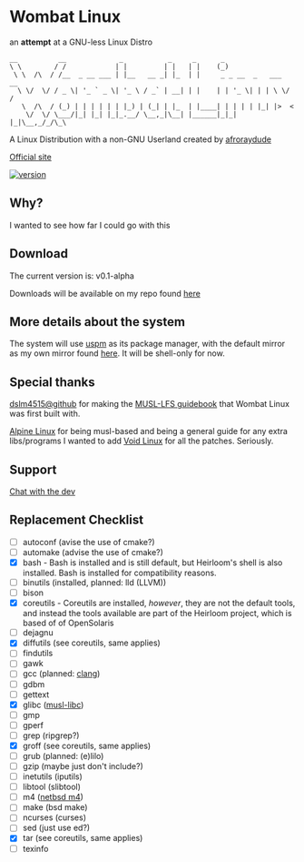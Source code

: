 # Wombat Linux
an **attempt** at a GNU-less Linux Distro
```
__          __             _           _     _      _                  
\ \        / /            | |         | |   | |    (_)                 
 \ \  /\  / /__  _ __ ___ | |__   __ _| |_  | |     _ _ __  _   ___  __
  \ \/  \/ / _ \| '_ ` _ \| '_ \ / _` | __| | |    | | '_ \| | | \ \/ /
   \  /\  / (_) | | | | | | |_) | (_| | |_  | |____| | | | | |_| |>  < 
    \/  \/ \___/|_| |_| |_|_.__/ \__,_|\__| |______|_|_| |_|\__,_/_/\_\
```

A Linux Distribution with a non-GNU Userland created by [afroraydude](https://github.com/afroraydude)

[Official site](https://afroraydude.com/wombatos)

[![version](https://img.shields.io/badge/version-0.1-blue?style=for-the-badge)](https://packages.afroraydude.com/wombatos)

## Why? 
I wanted to see how far I could go with this

## Download
The current version is: v0.1-alpha

Downloads will be available on my repo found [here](http://packages.afroraydude.com/wombatos/)

## More details about the system
The system will use [uspm](https://github.com/afroraydude/uspm) as its package manager, with the default mirror as my own mirror found [here](http://packages.afroraydude.com/uspm/). It will be shell-only for now.

## Special thanks
[dslm4515@github](https://github.com/dslm4515) for making the [MUSL-LFS guidebook](https://github.com/dslm4515/Musl-LFS) that Wombat Linux was first built with.

[Alpine Linux](https://alpinelinux.org/) for being musl-based and being a general guide for any extra libs/programs I wanted to add
[Void Linux](https://voidlinux.org/) for all the patches. Seriously.

## Support

[Chat with the dev](https://keybase.io/afroraydude/chat)

## Replacement Checklist
- [ ] autoconf (avise the use of cmake?)
- [ ] automake (advise the use of cmake?)
- [X] bash - Bash is installed and is still default, but Heirloom's shell is also installed. Bash is installed for compatibility reasons. 
- [ ] binutils (installed, planned: lld (LLVM))
- [ ] bison 
- [X] coreutils - Coreutils are installed, *however*, they are not the default tools, and instead the tools available are part of the Heirloom project, which is based of of OpenSolaris
- [ ] dejagnu
- [X] diffutils (see coreutils, same applies)
- [ ] findutils
- [ ] gawk
- [ ] gcc (planned: [clang](https://clang.llvm.org))
- [ ] gdbm
- [ ] gettext
- [X] glibc ([musl-libc](http://www.musl-libc.org))
- [ ] gmp
- [ ] gperf
- [ ] grep (ripgrep?)
- [X] groff (see coreutils, same applies)
- [ ] grub (planned: (e)lilo)
- [ ] gzip (maybe just don't include?)
- [ ] inetutils (iputils)
- [ ] libtool (slibtool)
- [ ] m4 ([netbsd m4](https://github.com/idunham/m4))
- [ ] make (bsd make)
- [ ] ncurses (curses)
- [ ] sed (just use ed?)
- [X] tar (see coreutils, same applies)
- [ ] texinfo
